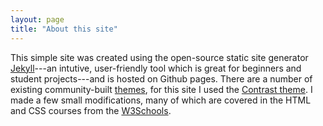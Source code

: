 ```yaml
---
layout: page
title: "About this site" 
---
```


This simple site was created using the open-source static site generator [Jekyll](https://jekyllrb.com/)---an intutive, user-friendly tool which is great for beginners and student projects---and is hosted on Github pages. There are a number of existing community-built [themes](https://jekyllthemes.io/), for this site I used the [Contrast theme](https://jekyllthemes.io/theme/contrast). I made a few small modifications, many of which are covered in the HTML and CSS courses from the [W3Schools](https://www.w3schools.com/).   
